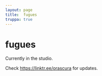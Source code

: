 ```yaml
---
layout: page
title:  fugues
truppa: true
---
```


# fugues

Currently in the studio.

Check <a href="https://linktr.ee/orascura" target="_blank">https://linktr.ee/orascura</a> for updates.